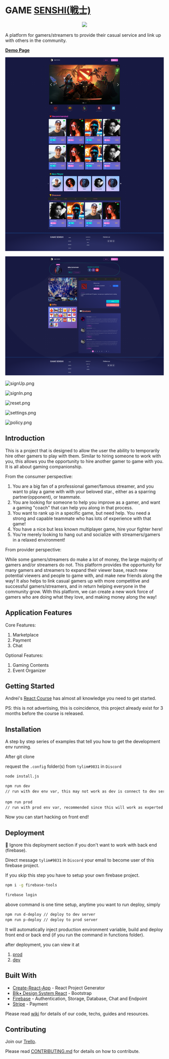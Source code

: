 # GAME [SENSHI(戦士)](https://en.wikipedia.org/wiki/Senshi)

<p align="center">
  <img src='./public/android-chrome-512x512.png'>
</p>

A platform for gamers/streamers to provide their casual service and link up with others in the community.

[**Demo Page**](https://www.gamesenshi.com/index)

![index.png](./src/assets/img/readme/index.png)

![profile.png](./src/assets/img/readme/profile.png)

![signUp.png](./src/assets/img/readme/signUp.png)

![signIn.png](./src/assets/img/readme/signIn.png)

![reset.png](./src/assets/img/readme/reset.png)

![settings.png](./src/assets/img/readme/settings.png)

![policy.png](./src/assets/img/readme/policy.png)

## Introduction

This is a project that is designed to allow the user the ability to temporarily hire other gamers to play with them. Similar to hiring someone to work with you, this allows you the opportunity to hire another gamer to game with you. It is all about gaming companionship.

From the consumer perspective:

1. You are a big fan of a professional gamer/famous streamer, and you want to play a game with with your beloved star., either as a sparring partner(opponent), or teammate.
2. You are looking for someone to help you improve as a gamer, and want a gaming "coach" that can help you along in that process.
3. You want to rank up in a specific game, but need help. You need a strong and capable teammate who has lots of experience with that game!
4. You have a nice but less known multiplayer game, hire your fighter here!
5. You're merely looking to hang out and socialize with streamers/gamers in a relaxed environment!

From provider perspective:  

While some gamers/streamers do make a lot of money, the large majority of gamers and/or streamers do not. This platform provides the opportunity for many gamers and streamers to expand their viewer base, reach new potential viewers and people to game with, and make new friends along the way! It also helps to link casual gamers up with more competitive and successful gamers/streamers, and in return helping everyone in the community grow. With this platform, we can create a new work force of gamers who are doing what they love, and making money along the way!

## Application Features

Core Features:

1. Marketplace
2. Payment
3. Chat

Optional Features:

1. Gaming Contents
2. Event Organizer

## Getting Started  

Andrei's [React Course](https://www.udemy.com/complete-react-developer-zero-to-mastery/?couponCode=ZTMREACTLAUNCH) has almost all knowledge you need to get started.  

PS: this is not advertising, this is coincidence, this project already exist for 3 months before the course is released.

## Installation

A step by step series of examples that tell you how to get the development env running.

After git clone

request the `.config` folder(s) from `tylim#9831` in `Discord`

```bash
node install.js
```

```bash
npm run dev
// run with dev env var, this may not work as dev is connect to dev server (experiment server)  

npm run prod
// run with prod env var, recommended since this will work as experted most of the time
```

Now you can start hacking on front end!

## Deployment

🛑 Ignore this deployment section if you don't want to work with back end (firebase).

Direct message `tylim#9831` in `Discord` your email to become user of this firebase project.

If you skip this step you have to setup your own firebase project.

```bash
npm i -g firebase-tools
```

```bash
firebase login
```

above command is one time setup, anytime you want to run deploy, simply

```bash
npm run d-deploy // deploy to dev server  
npm run p-deploy // deploy to prod server
```

It will automatically inject production environment variable, build and deploy front end or back end (if you run the command in functions folder).

after deployment, you can view it at

1. [prod](https://gamesenshi.com/)
2. [dev](https://game-senshi.firebaseapp.com/)

## Built With

- [Create-React-App](http://www.dropwizard.io/1.0.2/docs/) - React Project Generator
- [Blk• Design System React](https://github.com/creativetimofficial/blk-design-system-react/) - Bootstrap
- [Firebase](https://firebase.google.com/) - Authentication, Storage, Database, Chat and Endpoint
- [Stripe](https://stripe.com/) - Payment

Please read [wiki](https://github.com/tylim88/GameSenshi/wiki) for details of our code, techs, guides and resources.

## Contributing

Join our [Trello](https://trello.com/invite/b/tAyH3oig/a5374e9eaa1bbe644f3e7367d1e23300/game-senshi).

Please read [CONTRIBUTING.md](https://github.com/tylim88/GameSenshi/blob/master/CONTRIBUTING.md) for details on how to contribute.

